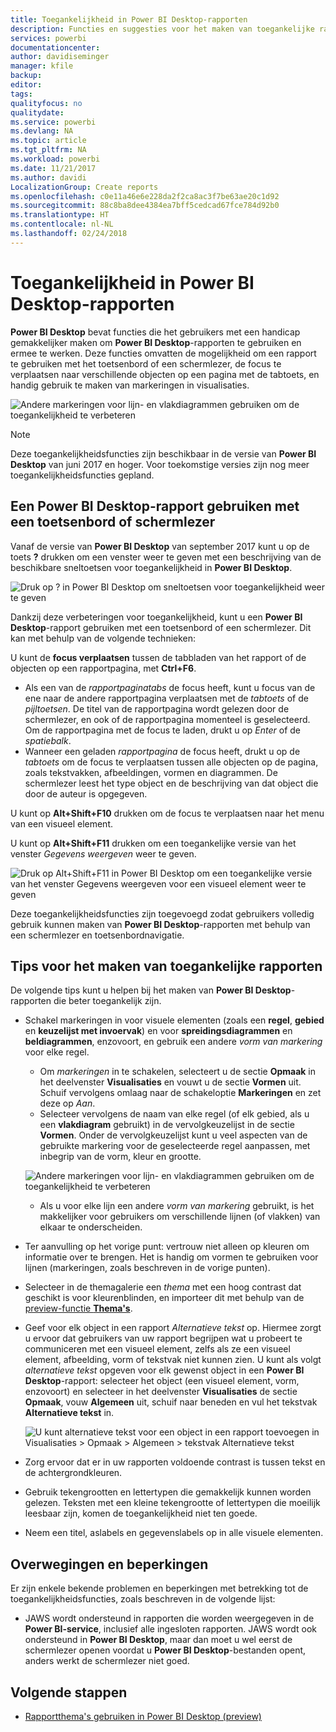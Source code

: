 ```yaml
---
title: Toegankelijkheid in Power BI Desktop-rapporten
description: Functies en suggesties voor het maken van toegankelijke rapporten in Power BI Desktop
services: powerbi
documentationcenter: 
author: davidiseminger
manager: kfile
backup: 
editor: 
tags: 
qualityfocus: no
qualitydate: 
ms.service: powerbi
ms.devlang: NA
ms.topic: article
ms.tgt_pltfrm: NA
ms.workload: powerbi
ms.date: 11/21/2017
ms.author: davidi
LocalizationGroup: Create reports
ms.openlocfilehash: c0e11a46e6e228da2f2ca8ac3f7be63ae20c1d92
ms.sourcegitcommit: 88c8ba8dee4384ea7bff5cedcad67fce784d92b0
ms.translationtype: HT
ms.contentlocale: nl-NL
ms.lasthandoff: 02/24/2018
---
```

# <a name="accessibility-in-power-bi-desktop-reports"></a>Toegankelijkheid in Power BI Desktop-rapporten
**Power BI Desktop** bevat functies die het gebruikers met een handicap gemakkelijker maken om **Power BI Desktop**-rapporten te gebruiken en ermee te werken. Deze functies omvatten de mogelijkheid om een rapport te gebruiken met het toetsenbord of een schermlezer, de focus te verplaatsen naar verschillende objecten op een pagina met de tabtoets, en handig gebruik te maken van markeringen in visualisaties.

![Andere markeringen voor lijn- en vlakdiagrammen gebruiken om de toegankelijkheid te verbeteren](media/desktop-accessibility/accessibility_01.png)

> [!NOTE]
> Deze toegankelijkheidsfuncties zijn beschikbaar in de versie van **Power BI Desktop** van juni 2017 en hoger. Voor toekomstige versies zijn nog meer toegankelijkheidsfuncties gepland.
> 
> 

## <a name="consuming-a-power-bi-desktop-report-with-a-keyboard-or-screen-reader"></a>Een Power BI Desktop-rapport gebruiken met een toetsenbord of schermlezer
Vanaf de versie van **Power BI Desktop** van september 2017 kunt u op de toets **?** drukken om een venster weer te geven met een beschrijving van de beschikbare sneltoetsen voor toegankelijkheid in **Power BI Desktop**.

![Druk op ? in Power BI Desktop om sneltoetsen voor toegankelijkheid weer te geven](media/desktop-accessibility/accessibility_03.png)

Dankzij deze verbeteringen voor toegankelijkheid, kunt u een **Power BI Desktop**-rapport gebruiken met een toetsenbord of een schermlezer. Dit kan met behulp van de volgende technieken:

U kunt de **focus verplaatsen** tussen de tabbladen van het rapport of de objecten op een rapportpagina, met **Ctrl+F6**.

* Als een van de *rapportpaginatabs* de focus heeft, kunt u focus van de ene naar de andere rapportpagina verplaatsen met de *tabtoets* of de *pijltoetsen*. De titel van de rapportpagina wordt gelezen door de schermlezer, en ook of de rapportpagina momenteel is geselecteerd. Om de rapportpagina met de focus te laden, drukt u op *Enter* of de *spatiebalk*.
* Wanneer een geladen *rapportpagina* de focus heeft, drukt u op de *tabtoets* om de focus te verplaatsen tussen alle objecten op de pagina, zoals tekstvakken, afbeeldingen, vormen en diagrammen. De schermlezer leest het type object en de beschrijving van dat object die door de auteur is opgegeven. 

U kunt op **Alt+Shift+F10** drukken om de focus te verplaatsen naar het menu van een visueel element.

U kunt op **Alt+Shift+F11** drukken om een toegankelijke versie van het venster *Gegevens weergeven* weer te geven.

![Druk op Alt+Shift+F11 in Power BI Desktop om een toegankelijke versie van het venster Gegevens weergeven voor een visueel element weer te geven](media/desktop-accessibility/accessibility_04.png)

Deze toegankelijkheidsfuncties zijn toegevoegd zodat gebruikers volledig gebruik kunnen maken van **Power BI Desktop**-rapporten met behulp van een schermlezer en toetsenbordnavigatie.

## <a name="tips-for-creating-accessible-reports"></a>Tips voor het maken van toegankelijke rapporten
De volgende tips kunt u helpen bij het maken van **Power BI Desktop**-rapporten die beter toegankelijk zijn.

* Schakel markeringen in voor visuele elementen (zoals een **regel**, **gebied** en **keuzelijst met invoervak**) en voor **spreidingsdiagrammen** en **beldiagrammen**, enzovoort, en gebruik een andere *vorm van markering* voor elke regel.
  
  * Om *markeringen* in te schakelen, selecteert u de sectie **Opmaak** in het deelvenster **Visualisaties** en vouwt u de sectie **Vormen** uit. Schuif vervolgens omlaag naar de schakeloptie **Markeringen** en zet deze op *Aan*.
  * Selecteer vervolgens de naam van elke regel (of elk gebied, als u een **vlakdiagram** gebruikt) in de vervolgkeuzelijst in de sectie **Vormen**. Onder de vervolgkeuzelijst kunt u veel aspecten van de gebruikte markering voor de geselecteerde regel aanpassen, met inbegrip van de vorm, kleur en grootte.
  
  ![Andere markeringen voor lijn- en vlakdiagrammen gebruiken om de toegankelijkheid te verbeteren](media/desktop-accessibility/accessibility_01.png)
  
  * Als u voor elke lijn een andere *vorm van markering* gebruikt, is het makkelijker voor gebruikers om verschillende lijnen (of vlakken) van elkaar te onderscheiden.
* Ter aanvulling op het vorige punt: vertrouw niet alleen op kleuren om informatie over te brengen. Het is handig om vormen te gebruiken voor lijnen (markeringen, zoals beschreven in de vorige punten).
* Selecteer in de themagalerie een *thema* met een hoog contrast dat geschikt is voor kleurenblinden, en importeer dit met behulp van de [preview-functie **Thema's**](desktop-report-themes.md).
* Geef voor elk object in een rapport *Alternatieve tekst* op. Hiermee zorgt u ervoor dat gebruikers van uw rapport begrijpen wat u probeert te communiceren met een visueel element, zelfs als ze een visueel element, afbeelding, vorm of tekstvak niet kunnen zien. U kunt als volgt *alternatieve tekst* opgeven voor elk gewenst object in een **Power BI Desktop**-rapport: selecteer het object (een visueel element, vorm, enzovoort) en selecteer in het deelvenster **Visualisaties** de sectie **Opmaak**, vouw **Algemeen** uit, schuif naar beneden en vul het tekstvak **Alternatieve tekst** in.
  
  ![U kunt alternatieve tekst voor een object in een rapport toevoegen in Visualisaties > Opmaak > Algemeen > tekstvak Alternatieve tekst](media/desktop-accessibility/accessibility_02.png)
* Zorg ervoor dat er in uw rapporten voldoende contrast is tussen tekst en de achtergrondkleuren.
* Gebruik tekengrootten en lettertypen die gemakkelijk kunnen worden gelezen. Teksten met een kleine tekengrootte of lettertypen die moeilijk leesbaar zijn, komen de toegankelijkheid niet ten goede.
* Neem een titel, aslabels en gegevenslabels op in alle visuele elementen.

## <a name="considerations-and-limitations"></a>Overwegingen en beperkingen
Er zijn enkele bekende problemen en beperkingen met betrekking tot de toegankelijkheidsfuncties, zoals beschreven in de volgende lijst:

* JAWS wordt ondersteund in rapporten die worden weergegeven in de **Power BI-service**, inclusief alle ingesloten rapporten. JAWS wordt ook ondersteund in **Power BI Desktop**, maar dan moet u wel eerst de schermlezer openen voordat u **Power BI Desktop**-bestanden opent, anders werkt de schermlezer niet goed.

## <a name="next-steps"></a>Volgende stappen
* [Rapportthema's gebruiken in Power BI Desktop (preview)](desktop-report-themes.md)

